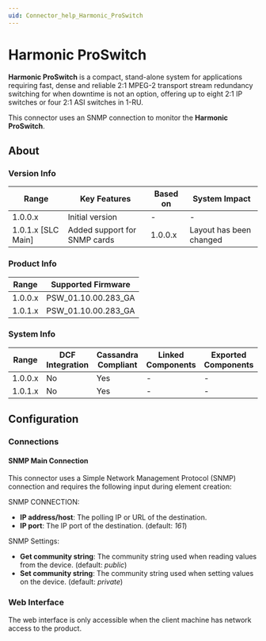 ```yaml
---
uid: Connector_help_Harmonic_ProSwitch
---
```


# Harmonic ProSwitch

**Harmonic ProSwitch** is a compact, stand-alone system for applications requiring fast, dense and reliable 2:1 MPEG-2 transport stream redundancy switching for when downtime is not an option, offering up to eight 2:1 IP switches or four 2:1 ASI switches in 1-RU.

This connector uses an SNMP connection to monitor the **Harmonic ProSwitch**.

## About

### Version Info

| Range                | Key Features                 | Based on     | System Impact           |
|----------------------|------------------------------|--------------|-------------------------|
| 1.0.0.x              | Initial version              | -            | -                       |
| 1.0.1.x [SLC Main]   | Added support for SNMP cards | 1.0.0.x      | Layout has been changed |

### Product Info

| Range     | Supported Firmware     |
|-----------|------------------------|
| 1.0.0.x   | PSW_01.10.00.283_GA    |
| 1.0.1.x   | PSW_01.10.00.283_GA    |

### System Info

| Range     | DCF Integration     | Cassandra Compliant     | Linked Components     | Exported Components     |
|-----------|---------------------|-------------------------|-----------------------|-------------------------|
| 1.0.0.x   | No                  | Yes                     | -                     | -                       |
| 1.0.1.x   | No                  | Yes                     | -                     | -                       |

## Configuration

### Connections

#### SNMP Main Connection

This connector uses a Simple Network Management Protocol (SNMP) connection and requires the following input during element creation:

SNMP CONNECTION:

- **IP address/host**: The polling IP or URL of the destination.
- **IP port**: The IP port of the destination. (default: *161*)

SNMP Settings:

- **Get community string**: The community string used when reading values from the device. (default: *public*)
- **Set community string**: The community string used when setting values on the device. (default: *private*)

### Web Interface

The web interface is only accessible when the client machine has network access to the product.
